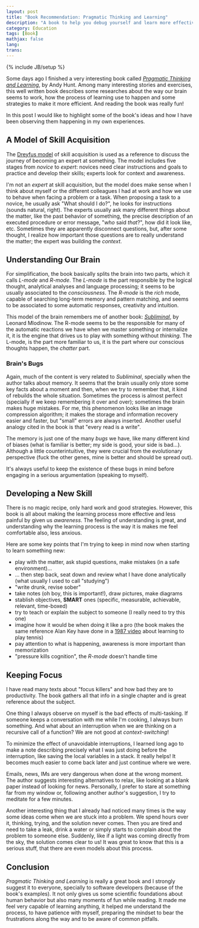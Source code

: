 ```yaml
---
layout: post
title: "Book Recommendation: Pragmatic Thinking and Learning"
description: "A book to help you debug yourself and learn more effectively"
category: Education
tags: [Book]
mathjax: false
lang:
trans:
---
```

{% include JB/setup %}

Some days ago I finished a very interesting book called
[*Pragmatic Thinking and Learning*](https://www.amazon.com/Pragmatic-Thinking-Learning-Refactor-Programmers/dp/1934356050),
by Andy Hunt. Among many interesting stories and exercises, this well written
book describes some researches about the way our brain seems to work, how
the process of learning use to happen and some strategies to make it more
efficient. And reading the book was really fun!

In this post I would like to highlight some of the book's ideas and how I have
been observing them happening in my own experiences.

## A Model of Skill Acquisition

The
[Dreyfus model](https://en.wikipedia.org/wiki/Dreyfus_model_of_skill_acquisition)
of skill acquisition is used as a reference to discuss the journey of becoming an
expert at something. The model includes five stages from *novice* to *expert*:
novices need clear instructions and goals to practice and develop their skills;
experts look for context and awareness.

I'm not an *expert* at skill acquisition, but the model does make sense when I
think about myself or the different colleagues I had at work and how we use to behave
when facing a problem or a task. When proposing a task to a novice, he usually
ask "What should I do?", he looks for instructions (sounds natural, right).
The experts usually ask many different things about
the matter, like the past behavior of something, the precise description of an
executed procedure or error message, "*who* said *that*?", how did it look like,
etc. Sometimes they are apparently disconnect questions, but, after some
thought, I realize how important those questions are to really understand the
matter; the expert was building the *context*.

## Understanding Our Brain

For simplification, the book basically splits the brain into two parts, which it
calls *L-mode* and *R-mode*. The *L-mode* is the part responsible by the logical
thought, analytical analyses and language processing; it seems to be usually
associated to the *consciousness*. The *R-mode* is the *rich* mode, capable of
searching long-term memory and pattern matching, and seems to be associated to
some automatic responses, creativity and intuition.

This model of the brain remembers me of another book:
[*Subliminal*](https://www.amazon.com/Subliminal-Your-Unconscious-Rules-Behavior/dp/0307472256),
by Leonard Mlodinow. The R-mode seems to be the responsible for many of the
automatic reactions we have when we master something or internalize it, it is
the engine that drives us to play with something without *thinking*. The L-mode,
is the part more familiar to us, it is the part where our conscious thoughts
happen, the *chatter* part.

### Brain's Bugs

Again, much of the content is very related to *Subliminal*, specially when the
author talks about memory. It seems that the brain usually only store some key
facts about a moment and then, when we try to remember that, it kind of rebuilds
the whole situation. Sometimes the process is almost perfect (specially if we
keep remembering it over and over); sometimes the brain makes huge mistakes. For
me, this phenomenon looks like an image compression algorithm; it makes the
storage and information recovery easier and faster, but "small" errors are
always inserted. Another useful analogy cited in the book is that "every read
is a write".

The memory is just one of the many *bugs* we have, like many different kind of
biases (what is familiar is better; my side is good, your side is bad...).
Although a little counterintuitive, they were crucial from the evolutionary
perspective (fuck the other genes, mine is better and should be spread out).

It's always useful to keep the existence of these bugs in mind before engaging
in a serious argumentation (speaking to myself).

## Developing a New Skill

There is no magic recipe, only hard work and good strategies. However, this book
is all about making the learning process more effective and less painful by
given us *awareness*. The feeling of understanding is great, and understanding
why the learning process is the way it is makes me feel comfortable also, less
anxious.

Here are some key points that I'm trying to keep in mind now when starting to
learn something new:

* play with the matter, ask stupid questions, make mistakes (in a safe
    environment)...
* ... then step back, seat down and review what I have done analytically (what
usually I used to call "studying")
* "write drunk, revise sober"
* take notes (oh boy, this is important!), draw pictures, make diagrams
* stablish objectives, **SMART** ones (specific, measurable, achievable,
    relevant, time-boxed)
* try to teach or explain the subject to someone (I really need to try this one)
* imagine how it would be when doing it like a pro (the book makes the same
  reference Alan Key have done in
  a [1987 video](https://youtu.be/p2LZLYcu_JY?t=53m50s) about learning to play tennis)
* pay attention to what is happening, awareness is more important than
    memorization
* "pressure kills cognition", the *R-mode* doesn't handle time

## Keeping Focus

I have read many texts about "focus killers" and how bad they are to
productivity. The book gathers all that info in a single chapter and is great
reference about the subject.

One thing I always observe on myself is the bad effects of multi-tasking.
If someone keeps a conversation with me while I'm cooking, I always burn
something. And what about an interruption when we are thinking on a recursive
call of a function? We are not good at *context-switching*!

To minimize the effect of unavoidable interruptions, I learned long ago to make
a note describing precisely what I was just doing before the interruption, like
saving the local variables in a stack. It really helps! It becomes much easier
to come back later and just continue where we were.

Emails, news, IMs are very dangerous when done at the wrong moment. The author
suggests interesting alternatives to relax, like looking at a blank paper
instead of looking for news.
Personally, I prefer to stare at something far from my window or, following
another author's suggestion, I try to meditate for a few minutes.

Another interesting thing that I already had noticed many times is the way some
ideas come when we are stuck into a problem. We spend hours over it, thinking,
trying, and the solution never comes. Then you are tired and need to take a leak,
drink a water or simply starts to complain about the problem to someone else.
Suddenly, like if a light was coming directly from the sky, the solution comes clear
to us! It was great to know that this is a serious stuff, that there are even
models about this process.

## Conclusion

*Pragmatic Thinking and Learning* is really a great book and I strongly suggest
it to everyone, specially to software developers (because of the book's
examples). It not only gives us some scientific foundations about human behavior
but also many moments of fun while reading. It made me feel very capable of
learning anything, it helped me understand the process, to have patience with
myself, preparing the mindset to bear the frustrations along the way
and to be aware of common pitfalls.
